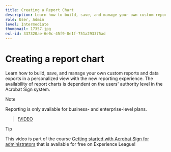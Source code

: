 ```yaml
---
title: Creating a Report Chart
description: Learn how to build, save, and manage your own custom reports and data exports
role: User, Admin
level: Intermediate
thumbnail: 17357.jpg
exl-id: 337320ae-6e0c-45f9-8e1f-751a293375ad
---
```

# Creating a report chart

Learn how to build, save, and manage your own custom reports and data exports in a personalized view with the new reporting experience. The availability of report charts is dependent on the users' authority level in the Acrobat Sign system.  

>[!NOTE]
>
>Reporting is only available for business- and enterprise-level plans.

>[!VIDEO](https://video.tv.adobe.com/v/33812?hidetitle=true)

>[!TIP]
>
>This video is part of the course [Getting started with Acrobat Sign for administrators](https://experienceleague.adobe.com/?recommended=Sign-A-1-2020.2) that is available for free on Experience League!
